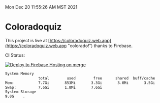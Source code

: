 Mon Dec 20 11:55:26 AM MST 2021

# Coloradoquiz


This project is live at [https://coloradoquiz.web.app](https://coloradoquiz.web.app "colorado!") thanks to Firebase.

CI Status: 

[![Deploy to Firebase Hosting on merge](https://github.com/teamkushal/coloradoquiz/actions/workflows/firebase-hosting-merge.yml/badge.svg)](https://github.com/teamkushal/coloradoquiz/actions/workflows/firebase-hosting-merge.yml)

```bash
System Memory
               total        used        free      shared  buff/cache   available
Mem:           7.7Gi       853Mi       3.3Gi       3.0Mi       3.5Gi       6.5Gi
Swap:          7.6Gi       1.0Mi       7.6Gi
System Storage
9.0G	.
```
```bash
